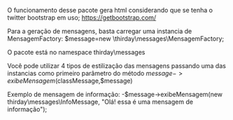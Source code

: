 O funcionamento desse pacote gera html considerando que se tenha o
twitter bootstrap em uso; https://getbootstrap.com/

Para a geração de mensagens, basta carregar uma instancia de MensagemFactory:
$message=new \thirday\messages\MensagemFactory;

O pacote está no namespace thirday\messages

Você pode utilizar 4 tipos de estilização das mensagens passando uma das instancias
como primeiro parâmetro do método $message->exibeMensagem($classMessage,$message)

Exemplo de mensagem de informação:
-$message->exibeMensagem(new thirday\messages\InfoMessage, "Olá! essa é uma mensagem de informação");




